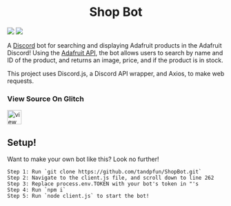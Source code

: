 <h1 align="center">
Shop Bot
</h1>

![](https://img.shields.io/badge/Version-Beta-blue.svg) ![](https://img.shields.io/badge/Dev-Coding%230001-brightgreen.svg)

A [Discord](https://discord.com) bot for searching and displaying Adafruit products in the Adafruit Discord! Using the [Adafruit API](https://www.adafruit.com/products_api), the bot allows users to search by name and ID of the product, and returns an image, price, and if the product is in stock.

This project uses Discord.js, a Discord API wrapper, and Axios, to make web requests.

### View Source On Glitch
<!-- View Source Button -->
<a href="https://glitch.com/edit/?utm_content=project_adafruit-shop-bot&utm_source=view_source&utm_medium=button&utm_campaign=glitchButton#!/adafruit-shop-bot">
  <img src="https://cdn.glitch.com/2bdfb3f8-05ef-4035-a06e-2043962a3a13%2Fview-source%402x.png?1513093958802" alt="view source" height="33">
</a>

## Setup!
Want to make your own bot like this? Look no further!
```
Step 1: Run `git clone https://github.com/tandpfun/ShopBot.git`
Step 2: Navigate to the client.js file, and scroll down to line 262
Step 3: Replace process.env.TOKEN with your bot's token in "'s
Step 4: Run `npm i`
Step 5: Run `node client.js` to start the bot!
```

